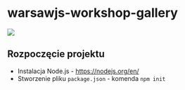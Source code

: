 # warsawjs-workshop-gallery

![](http://warsawjs.com/assets/images/logo/logo-transparent-240x240.png)

## Rozpoczęcie projektu

- Instalacja Node.js - https://nodejs.org/en/
- Stworzenie pliku `package.json` - komenda `npm init`
